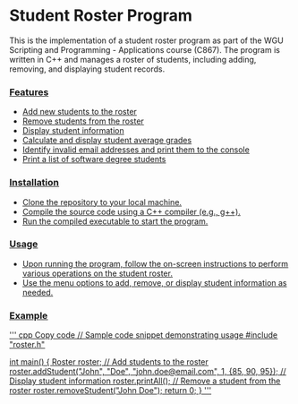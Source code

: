 # Student Roster Program
This is the implementation of a student roster program as part of the WGU Scripting and Programming - Applications course (C867). The program is written in C++ and manages a roster of students, including adding, removing, and displaying student records.

### <u>Features<u/>
- Add new students to the roster
- Remove students from the roster
- Display student information
- Calculate and display student average grades
- Identify invalid email addresses and print them to the console
- Print a list of software degree students

### <u>Installation<u/>
- Clone the repository to your local machine.
- Compile the source code using a C++ compiler (e.g., g++).
- Run the compiled executable to start the program.
### <u>Usage<u/>
- Upon running the program, follow the on-screen instructions to perform various operations on the student roster.
- Use the menu options to add, remove, or display student information as needed.
### Example
''' cpp
Copy code
// Sample code snippet demonstrating usage
#include "roster.h"

int main() {
    Roster roster;
    // Add students to the roster
    roster.addStudent("John", "Doe", "john.doe@email.com", 1, {85, 90, 95});
    // Display student information
    roster.printAll();
    // Remove a student from the roster
    roster.removeStudent("John Doe");
    return 0;
}
'''
